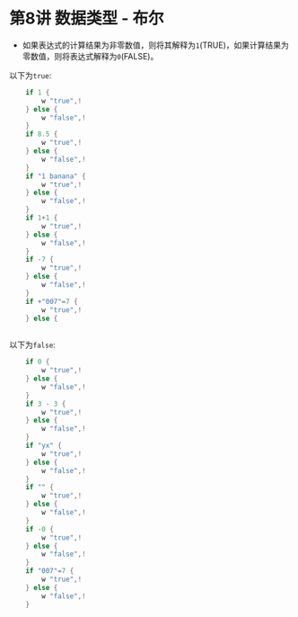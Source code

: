 # 第8讲 数据类型 - 布尔

- 如果表达式的计算结果为非零数值，则将其解释为`1`(TRUE)，如果计算结果为零数值，则将表达式解释为`0`(FALSE)。

以下为`true`:

```java
	if 1 { 
		w "true",! 
	} else { 
		w "false",! 
	}
	if 8.5 { 
		w "true",! 
	} else { 
		w "false",! 
	}
	if "1 banana" { 
		w "true",! 
	} else { 
		w "false",! 
	}
	if 1+1 { 
		w "true",! 
	} else { 
		w "false",! 
	}
	if -7 { 
		w "true",! 
	} else { 
		w "false",! 
	}
	if +"007"=7 { 
		w "true",! 
	} else { 
		
```

以下为`false`:

```java
	if 0 { 
		w "true",! 
	} else { 
		w "false",! 
	}
	if 3 - 3 { 
		w "true",! 
	} else { 
		w "false",! 
	}
	if "yx" { 
		w "true",! 
	} else { 
		w "false",! 
	}
	if "" { 
		w "true",! 
	} else { 
		w "false",! 
	}
	if -0 { 
		w "true",! 
	} else { 
		w "false",! 
	}
	if "007"=7 { 
		w "true",! 
	} else { 
		w "false",! 
	}
```

